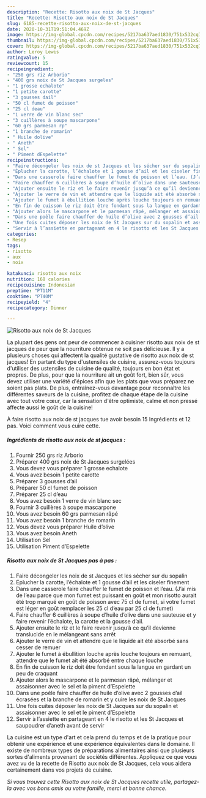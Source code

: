 ```yaml
---
description: "Recette: Risotto aux noix de St Jacques"
title: "Recette: Risotto aux noix de St Jacques"
slug: 6185-recette-risotto-aux-noix-de-st-jacques
date: 2020-10-31T19:51:04.469Z
image: https://img-global.cpcdn.com/recipes/5217ba637aed1830/751x532cq70/risotto-aux-noix-de-st-jacques-photo-principale-de-la-recette.jpg
thumbnail: https://img-global.cpcdn.com/recipes/5217ba637aed1830/751x532cq70/risotto-aux-noix-de-st-jacques-photo-principale-de-la-recette.jpg
cover: https://img-global.cpcdn.com/recipes/5217ba637aed1830/751x532cq70/risotto-aux-noix-de-st-jacques-photo-principale-de-la-recette.jpg
author: Leroy Lewis
ratingvalue: 5
reviewcount: 15
recipeingredient:
- "250 grs riz Arborio"
- "400 grs noix de St Jacques surgeles"
- "1 grosse echalote"
- "1 petite carotte"
- "3 gousses dail"
- "50 cl fumet de poisson"
- "25 cl deau"
- "1 verre de vin blanc sec"
- "3 cuillères à soupe mascarpone"
- "60 grs parmesan rp"
- "1 branche de romarin"
- " Huile dolive"
- " Aneth"
- " Sel"
- " Piment dEspelette"
recipeinstructions:
- "Faire décongeler les noix de st Jacques et les sécher sur du sopalin"
- "Éplucher la carotte, l’échalote et 1 gousse d’ail et les ciseler finement"
- "Dans une casserole faire chauffer le fumet de poisson et l’eau. (J’ai mis de l’eau parce que mon fumet est puissant en goût et mon risotto aurait été trop marqué en goût de poisson avec 75 cl de fumet, si votre fumet est léger en goût remplacer les 25 cl d’eau par 25 cl de fumet)"
- "Faire chauffer 6 cuillères à soupe d’huile d’olive dans une sauteuse et y faire revenir l’échalote, la carotte et la gousse d’ail."
- "Ajouter ensuite le riz et le faire revenir jusqu’à ce qu’il devienne translucide en le mélangeant sans arrêt"
- "Ajouter le verre de vin et attendre que le liquide ait été absorbé sans cesser de remuer"
- "Ajouter le fumet à ébullition louche après louche toujours en remuant, attendre que le fumet ait été absorbé entre chaque louche"
- "En fin de cuisson le riz doit être fondant sous la langue en gardant un peu de craquant"
- "Ajouter alors le mascarpone et le parmesan râpé, mélanger et assaisonner avec le sel et la piment d’Espelette"
- "Dans une poêle faire chauffer de huile d’olive avec 2 gousses d’ail écrasées et la branche de romarin et y cuire les noix de St Jacques"
- "Une fois cuites déposer les noix de St Jacques sur du sopalin et assaisonner avec le sel et le piment d’Espelette"
- "Servir à l’assiette en partageant en 4 le risotto et les St Jacques et saupoudrer d’aneth avant de servir"
categories:
- Resep
tags:
- risotto
- aux
- noix

katakunci: risotto aux noix 
nutrition: 168 calories
recipecuisine: Indonesian
preptime: "PT11M"
cooktime: "PT40M"
recipeyield: "4"
recipecategory: Dinner

---
```



![Risotto aux noix de St Jacques](https://img-global.cpcdn.com/recipes/5217ba637aed1830/751x532cq70/risotto-aux-noix-de-st-jacques-photo-principale-de-la-recette.jpg)

La plupart des gens ont peur de commencer à cuisiner risotto aux noix de st jacques de peur que la nourriture obtenue ne soit pas délicieuse. Il y a plusieurs choses qui affectent la qualité gustative de risotto aux noix de st jacques! En partant du type d'ustensiles de cuisine, assurez-vous toujours d'utiliser des ustensiles de cuisine de qualité, toujours en bon état et propres. De plus, pour que la nourriture ait un goût fort, bien sûr, vous devez utiliser une variété d'épices afin que les plats que vous préparez ne soient pas plats. De plus, entraînez-vous davantage pour reconnaître les différentes saveurs de la cuisine, profitez de chaque étape de la cuisine avec tout votre cœur, car la sensation d'être optimiste, calme et non pressé affecte aussi le goût de la cuisine!

<!--inarticleads1-->

À faire risotto aux noix de st jacques tue avoir besoin 15 Ingrédients et 12 pas. Voici comment vous cuire cette.

##### Ingrédients de risotto aux noix de st jacques :

1. Fournir 250 grs riz Arborio
1. Préparer 400 grs noix de St Jacques surgelées
1. Vous devez vous préparer 1 grosse echalote
1. Vous avez besoin 1 petite carotte
1. Préparer 3 gousses d’ail
1. Préparer 50 cl fumet de poisson
1. Préparer 25 cl d’eau
1. Vous avez besoin 1 verre de vin blanc sec
1. Fournir 3 cuillères à soupe mascarpone
1. Vous avez besoin 60 grs parmesan râpé
1. Vous avez besoin 1 branche de romarin
1. Vous devez vous préparer  Huile d’olive
1. Vous avez besoin  Aneth
1. Utilisation  Sel
1. Utilisation  Piment d’Espelette




<!--inarticleads2-->

##### Risotto aux noix de St Jacques pas à pas :

1. Faire décongeler les noix de st Jacques et les sécher sur du sopalin
1. Éplucher la carotte, l’échalote et 1 gousse d’ail et les ciseler finement
1. Dans une casserole faire chauffer le fumet de poisson et l’eau. (J’ai mis de l’eau parce que mon fumet est puissant en goût et mon risotto aurait été trop marqué en goût de poisson avec 75 cl de fumet, si votre fumet est léger en goût remplacer les 25 cl d’eau par 25 cl de fumet)
1. Faire chauffer 6 cuillères à soupe d’huile d’olive dans une sauteuse et y faire revenir l’échalote, la carotte et la gousse d’ail.
1. Ajouter ensuite le riz et le faire revenir jusqu’à ce qu’il devienne translucide en le mélangeant sans arrêt
1. Ajouter le verre de vin et attendre que le liquide ait été absorbé sans cesser de remuer
1. Ajouter le fumet à ébullition louche après louche toujours en remuant, attendre que le fumet ait été absorbé entre chaque louche
1. En fin de cuisson le riz doit être fondant sous la langue en gardant un peu de craquant
1. Ajouter alors le mascarpone et le parmesan râpé, mélanger et assaisonner avec le sel et la piment d’Espelette
1. Dans une poêle faire chauffer de huile d’olive avec 2 gousses d’ail écrasées et la branche de romarin et y cuire les noix de St Jacques
1. Une fois cuites déposer les noix de St Jacques sur du sopalin et assaisonner avec le sel et le piment d’Espelette
1. Servir à l’assiette en partageant en 4 le risotto et les St Jacques et saupoudrer d’aneth avant de servir




<!--inarticleads1-->

<p>
La cuisine est un type d'art et cela prend du temps et de la pratique pour obtenir une expérience et une expérience équivalentes dans le domaine. Il existe de nombreux types de préparations alimentaires ainsi que plusieurs sortes d'aliments provenant de sociétés différentes. Appliquez ce que vous avez vu de la recette de Risotto aux noix de St Jacques, cela vous aidera certainement dans vos projets de cuisine.
</p>

<p>
<i>Si vous trouvez cette Risotto aux noix de St Jacques recette utile, partagez-la avec vos bons amis ou votre famille, merci et bonne chance.</i>
</p>
